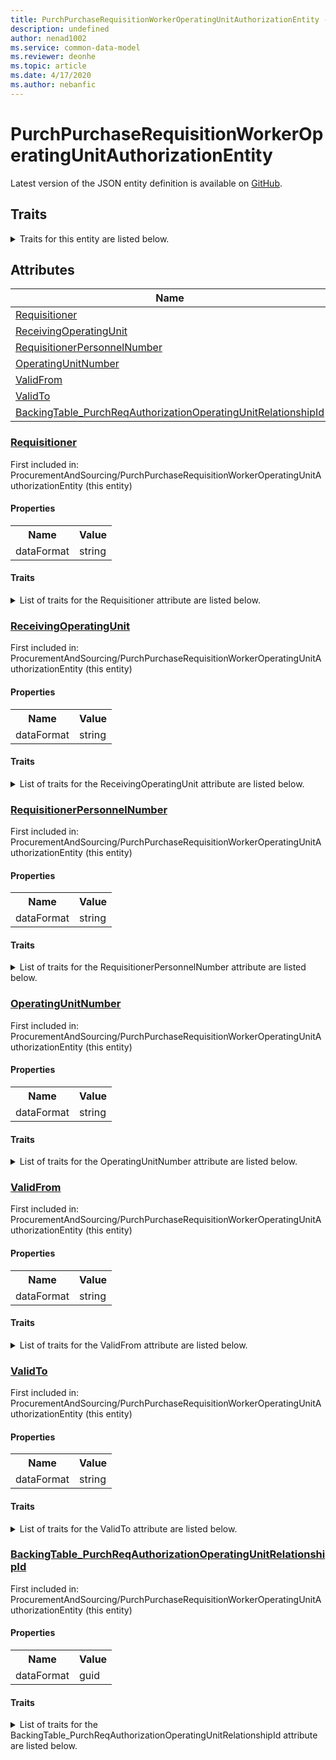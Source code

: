 ```yaml
---
title: PurchPurchaseRequisitionWorkerOperatingUnitAuthorizationEntity - Common Data Model | Microsoft Docs
description: undefined
author: nenad1002
ms.service: common-data-model
ms.reviewer: deonhe
ms.topic: article
ms.date: 4/17/2020
ms.author: nebanfic
---
```


# PurchPurchaseRequisitionWorkerOperatingUnitAuthorizationEntity

  
 Latest version of the JSON entity definition is available on <a href="https://github.com/Microsoft/CDM/tree/master/schemaDocuments/core/erp/Entities/SupplyChain/ProcurementAndSourcing/PurchPurchaseRequisitionWorkerOperatingUnitAuthorizationEntity.cdm.json" target="_blank">GitHub</a>.  

## Traits

<details>
<summary>Traits for this entity are listed below.  
</summary>

**is.CDM.entityVersion**  
  <table><tr><th>Parameter</th><th>Value</th><th>Data type</th><th>Explanation</th></tr><tr><td>versionNumber</td><td>"1.0.0"</td><td>string</td><td>semantic version number of the entity</td></tr></table>

**is.application.releaseVersion**  
  <table><tr><th>Parameter</th><th>Value</th><th>Data type</th><th>Explanation</th></tr><tr><td>releaseVersion</td><td>"10.0.13.0"</td><td>string</td><td>semantic version number of the application introducing this entity</td></tr></table>

</details>

## Attributes

|Name|Description|First Included in Instance|
|---|---|---|
|[Requisitioner](#Requisitioner)||<a href="PurchPurchaseRequisitionWorkerOperatingUnitAuthorizationEntity.md" target="_blank">ProcurementAndSourcing/PurchPurchaseRequisitionWorkerOperatingUnitAuthorizationEntity</a>|
|[ReceivingOperatingUnit](#ReceivingOperatingUnit)||<a href="PurchPurchaseRequisitionWorkerOperatingUnitAuthorizationEntity.md" target="_blank">ProcurementAndSourcing/PurchPurchaseRequisitionWorkerOperatingUnitAuthorizationEntity</a>|
|[RequisitionerPersonnelNumber](#RequisitionerPersonnelNumber)||<a href="PurchPurchaseRequisitionWorkerOperatingUnitAuthorizationEntity.md" target="_blank">ProcurementAndSourcing/PurchPurchaseRequisitionWorkerOperatingUnitAuthorizationEntity</a>|
|[OperatingUnitNumber](#OperatingUnitNumber)||<a href="PurchPurchaseRequisitionWorkerOperatingUnitAuthorizationEntity.md" target="_blank">ProcurementAndSourcing/PurchPurchaseRequisitionWorkerOperatingUnitAuthorizationEntity</a>|
|[ValidFrom](#ValidFrom)||<a href="PurchPurchaseRequisitionWorkerOperatingUnitAuthorizationEntity.md" target="_blank">ProcurementAndSourcing/PurchPurchaseRequisitionWorkerOperatingUnitAuthorizationEntity</a>|
|[ValidTo](#ValidTo)||<a href="PurchPurchaseRequisitionWorkerOperatingUnitAuthorizationEntity.md" target="_blank">ProcurementAndSourcing/PurchPurchaseRequisitionWorkerOperatingUnitAuthorizationEntity</a>|
|[BackingTable_PurchReqAuthorizationOperatingUnitRelationshipId](#BackingTable_PurchReqAuthorizationOperatingUnitRelationshipId)||<a href="PurchPurchaseRequisitionWorkerOperatingUnitAuthorizationEntity.md" target="_blank">ProcurementAndSourcing/PurchPurchaseRequisitionWorkerOperatingUnitAuthorizationEntity</a>|

### <a href=#Requisitioner name="Requisitioner">Requisitioner</a>

First included in: ProcurementAndSourcing/PurchPurchaseRequisitionWorkerOperatingUnitAuthorizationEntity (this entity)  

#### Properties

<table><tr><th>Name</th><th>Value</th></tr><tr><td>dataFormat</td><td>string</td></tr></table>

#### Traits

<details>
<summary>List of traits for the Requisitioner attribute are listed below.</summary>

**is.dataFormat.character**  
**is.dataFormat.big**  
**is.dataFormat.array**  
**is.dataFormat.character**  
**is.dataFormat.array**  
</details>

### <a href=#ReceivingOperatingUnit name="ReceivingOperatingUnit">ReceivingOperatingUnit</a>

First included in: ProcurementAndSourcing/PurchPurchaseRequisitionWorkerOperatingUnitAuthorizationEntity (this entity)  

#### Properties

<table><tr><th>Name</th><th>Value</th></tr><tr><td>dataFormat</td><td>string</td></tr></table>

#### Traits

<details>
<summary>List of traits for the ReceivingOperatingUnit attribute are listed below.</summary>

**is.dataFormat.character**  
**is.dataFormat.big**  
**is.dataFormat.array**  
**is.dataFormat.character**  
**is.dataFormat.array**  
</details>

### <a href=#RequisitionerPersonnelNumber name="RequisitionerPersonnelNumber">RequisitionerPersonnelNumber</a>

First included in: ProcurementAndSourcing/PurchPurchaseRequisitionWorkerOperatingUnitAuthorizationEntity (this entity)  

#### Properties

<table><tr><th>Name</th><th>Value</th></tr><tr><td>dataFormat</td><td>string</td></tr></table>

#### Traits

<details>
<summary>List of traits for the RequisitionerPersonnelNumber attribute are listed below.</summary>

**is.dataFormat.character**  
**is.dataFormat.big**  
**is.dataFormat.array**  
**is.dataFormat.character**  
**is.dataFormat.array**  
</details>

### <a href=#OperatingUnitNumber name="OperatingUnitNumber">OperatingUnitNumber</a>

First included in: ProcurementAndSourcing/PurchPurchaseRequisitionWorkerOperatingUnitAuthorizationEntity (this entity)  

#### Properties

<table><tr><th>Name</th><th>Value</th></tr><tr><td>dataFormat</td><td>string</td></tr></table>

#### Traits

<details>
<summary>List of traits for the OperatingUnitNumber attribute are listed below.</summary>

**is.dataFormat.character**  
**is.dataFormat.big**  
**is.dataFormat.array**  
**is.dataFormat.character**  
**is.dataFormat.array**  
</details>

### <a href=#ValidFrom name="ValidFrom">ValidFrom</a>

First included in: ProcurementAndSourcing/PurchPurchaseRequisitionWorkerOperatingUnitAuthorizationEntity (this entity)  

#### Properties

<table><tr><th>Name</th><th>Value</th></tr><tr><td>dataFormat</td><td>string</td></tr></table>

#### Traits

<details>
<summary>List of traits for the ValidFrom attribute are listed below.</summary>

**is.dataFormat.character**  
**is.dataFormat.big**  
**is.dataFormat.array**  
**is.dataFormat.character**  
**is.dataFormat.array**  
</details>

### <a href=#ValidTo name="ValidTo">ValidTo</a>

First included in: ProcurementAndSourcing/PurchPurchaseRequisitionWorkerOperatingUnitAuthorizationEntity (this entity)  

#### Properties

<table><tr><th>Name</th><th>Value</th></tr><tr><td>dataFormat</td><td>string</td></tr></table>

#### Traits

<details>
<summary>List of traits for the ValidTo attribute are listed below.</summary>

**is.dataFormat.character**  
**is.dataFormat.big**  
**is.dataFormat.array**  
**is.dataFormat.character**  
**is.dataFormat.array**  
</details>

### <a href=#BackingTable_PurchReqAuthorizationOperatingUnitRelationshipId name="BackingTable_PurchReqAuthorizationOperatingUnitRelationshipId">BackingTable_PurchReqAuthorizationOperatingUnitRelationshipId</a>

First included in: ProcurementAndSourcing/PurchPurchaseRequisitionWorkerOperatingUnitAuthorizationEntity (this entity)  

#### Properties

<table><tr><th>Name</th><th>Value</th></tr><tr><td>dataFormat</td><td>guid</td></tr></table>

#### Traits

<details>
<summary>List of traits for the BackingTable_PurchReqAuthorizationOperatingUnitRelationshipId attribute are listed below.</summary>

**is.dataFormat.character**  
**is.dataFormat.big**  
**is.dataFormat.array**  
**is.dataFormat.guid**  
**means.identity.entityId**  
**is.linkedEntity.identifier**  
Marks the attribute(s) that hold foreign key references to a linked (used as an attribute) entity. This attribute is added to the resolved entity to enumerate the referenced entities.  <table><tr><th>Parameter</th><th>Value</th><th>Data type</th><th>Explanation</th></tr><tr><td>entityReferences</td><td><table><tr><th>entityReference</th><th>attributeReference</th></tr><tr><td><a href="../../../Tables/SupplyChain/ProcurementAndSourcing/Main/PurchReqAuthorizationOperatingUnit.md" target="_blank">/core/erp/Tables/SupplyChain/ProcurementAndSourcing/Main/PurchReqAuthorizationOperatingUnit.cdm.json/PurchReqAuthorizationOperatingUnit</a></td><td><a href="../../../Tables/SupplyChain/ProcurementAndSourcing/Main/PurchReqAuthorizationOperatingUnit.md#RecId" target="_blank">RecId</a></td></tr></table></td><td>entity</td><td>a reference to the constant entity holding the list of entity references</td></tr></table>

**is.dataFormat.guid**  
**is.dataFormat.character**  
**is.dataFormat.array**  
</details>
